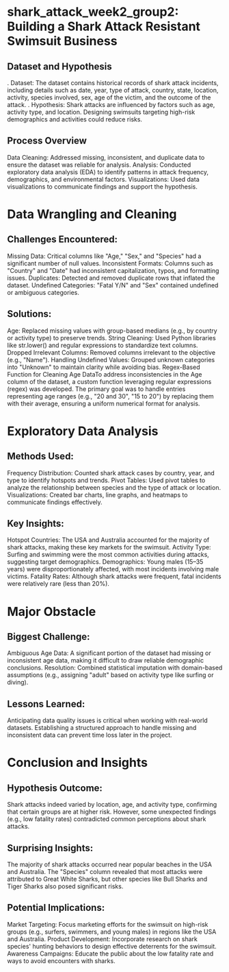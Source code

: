 # shark_attack_week2_group2:  Building a Shark Attack Resistant Swimsuit Business


## Dataset and Hypothesis

. Dataset: The dataset contains historical records of shark attack incidents, including details such as date, year, type of attack, country, state, location, activity, species involved, sex, age of the victim, and the outcome of the attack.
. Hypothesis: Shark attacks are influenced by factors such as age, activity type, and location. Designing swimsuits targeting high-risk demographics and activities could reduce risks.
## Process Overview
Data Cleaning: Addressed missing, inconsistent, and duplicate data to ensure the dataset was reliable for analysis.
Analysis: Conducted exploratory data analysis (EDA) to identify patterns in attack frequency, demographics, and environmental factors.
Visualizations: Used data visualizations to communicate findings and support the hypothesis.

# Data Wrangling and Cleaning

## Challenges Encountered:
Missing Data: Critical columns like "Age," "Sex," and "Species" had a significant number of null values.
Inconsistent Formats: Columns such as "Country" and "Date" had inconsistent capitalization, typos, and formatting issues.
Duplicates: Detected and removed duplicate rows that inflated the dataset.
Undefined Categories: "Fatal Y/N" and "Sex" contained undefined or ambiguous categories.

## Solutions:
Age: Replaced missing values with group-based medians (e.g., by country or activity type) to preserve trends.
String Cleaning: Used Python libraries like str.lower() and regular expressions to standardize text columns.
Dropped Irrelevant Columns: Removed columns irrelevant to the objective (e.g., "Name").
Handling Undefined Values: Grouped unknown categories into "Unknown" to maintain clarity while avoiding bias.
Regex-Based Function for Cleaning Age DataTo address inconsistencies in the Age column of the dataset, a custom function leveraging regular expressions (regex) was developed. The primary goal was to handle entries representing age ranges (e.g., "20 and 30", "15 to 20") by replacing them with their average, ensuring a uniform numerical format for analysis.

# Exploratory Data Analysis

## Methods Used:
Frequency Distribution: Counted shark attack cases by country, year, and type to identify hotspots and trends.
Pivot Tables: Used pivot tables to analyze the relationship between species and the type of attack or location.
Visualizations: Created bar charts, line graphs, and heatmaps to communicate findings effectively.
## Key Insights:
Hotspot Countries: The USA and Australia accounted for the majority of shark attacks, making these key markets for the swimsuit.
Activity Type: Surfing and swimming were the most common activities during attacks, suggesting target demographics.
Demographics: Young males (15–35 years) were disproportionately affected, with most incidents involving male victims.
Fatality Rates: Although shark attacks were frequent, fatal incidents were relatively rare (less than 20%).

# Major Obstacle
## Biggest Challenge:
Ambiguous Age Data: A significant portion of the dataset had missing or inconsistent age data, making it difficult to draw reliable demographic conclusions.
Resolution: Combined statistical imputation with domain-based assumptions (e.g., assigning "adult" based on activity type like surfing or diving).
## Lessons Learned:
Anticipating data quality issues is critical when working with real-world datasets.
Establishing a structured approach to handle missing and inconsistent data can prevent time loss later in the project.

# Conclusion and Insights
## Hypothesis Outcome:
Shark attacks indeed varied by location, age, and activity type, confirming that certain groups are at higher risk.
However, some unexpected findings (e.g., low fatality rates) contradicted common perceptions about shark attacks.
## Surprising Insights:
The majority of shark attacks occurred near popular beaches in the USA and Australia.
The "Species" column revealed that most attacks were attributed to Great White Sharks, but other species like Bull Sharks and Tiger Sharks also posed significant risks.
## Potential Implications:
Market Targeting: Focus marketing efforts for the swimsuit on high-risk groups (e.g., surfers, swimmers, and young males) in regions like the USA and Australia.
Product Development: Incorporate research on shark species' hunting behaviors to design effective deterrents for the swimsuit.
Awareness Campaigns: Educate the public about the low fatality rate and ways to avoid encounters with sharks.
